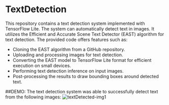 # TextDetection 

This repository contains a text detection system implemented with TensorFlow Lite. The system can automatically detect text in images. It utilizes the Efficient and Accurate Scene Text Detector (EAST) algorithm for text detection. The provided code offers features such as:

- Cloning the EAST algorithm from a GitHub repository.
- Uploading and processing images for text detection.
- Converting the EAST model to TensorFlow Lite format for efficient execution on small devices.
- Performing text detection inference on input images.
- Post-processing the results to draw bounding boxes around detected text.

##DEMO:
The text detection system was able to successfully detect text from the following images: 
![textDetected-img1](https://github.com/TanzilaRahman/TextDetection/assets/110073037/8a20fcac-8fa8-4270-8071-b376911ea009)

